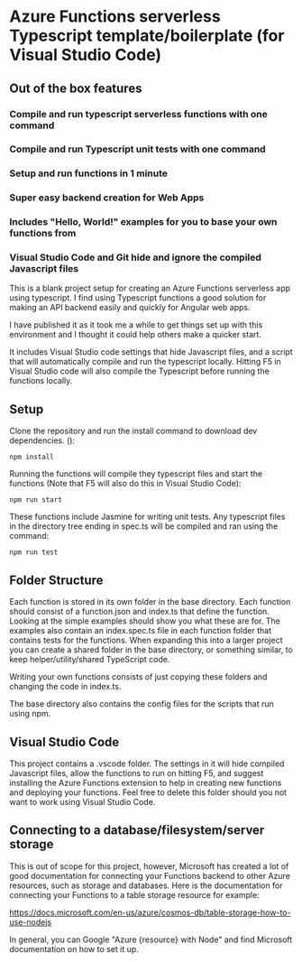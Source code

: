 # Azure Functions serverless Typescript template/boilerplate (for Visual Studio Code)

## Out of the box features

### Compile and run typescript serverless functions with one command

### Compile and run Typescript unit tests with one command

### Setup and run functions in 1 minute

### Super easy backend creation for Web Apps

### Includes "Hello, World!" examples for you to base your own functions from

### Visual Studio Code and Git hide and ignore the compiled Javascript files

This is a blank project setup for creating an Azure Functions serverless app using typescript. I find using Typescript functions a good solution for making an API backend easily and quickly for Angular web apps.

I have published it as it took me a while to get things set up with this environment and I thought it could help others make a quicker start.

It includes Visual Studio code settings that hide Javascript files, and a script that will automatically compile and run the typescript locally. Hitting F5 in Visual Studio code will also compile the Typescript before running the functions locally.

## Setup

Clone the repository and run the install command to download dev dependencies. ():

`npm install`

Running the functions will compile they typescript files and start the functions (Note that F5 will also do this in Visual Studio Code):

`npm run start`

These functions include Jasmine for writing unit tests. Any typescript files in the directory tree ending in spec.ts will be compiled and ran using the command:

`npm run test`

## Folder Structure

Each function is stored in its own folder in the base directory. Each function should consist of a function.json and index.ts that define the function. Looking at the simple examples should show you what these are for. The examples also contain an index.spec.ts file in each function folder that contains tests for the functions. When expanding this into a larger project you can create a shared folder in the base directory, or something similar, to keep helper/utility/shared TypeScript code.

Writing your own functions consists of just copying these folders and changing the code in index.ts.

The base directory also contains the config files for the scripts that run using npm.

## Visual Studio Code

This project contains a .vscode folder. The settings in it will hide compiled Javascript files, allow the functions to run on hitting F5, and suggest installing the Azure Functions extension to help in creating new functions and deploying your functions. Feel free to delete this folder should you not want to work using Visual Studio Code.

## Connecting to a database/filesystem/server storage

This is out of scope for this project, however, Microsoft has created a lot of good documentation for connecting your Functions backend to other Azure resources, such as storage and databases. Here is the documentation for connecting your Functions to a table storage resource for example:

https://docs.microsoft.com/en-us/azure/cosmos-db/table-storage-how-to-use-nodejs

In general, you can Google "Azure {resource} with Node" and find Microsoft documentation on how to set it up.
